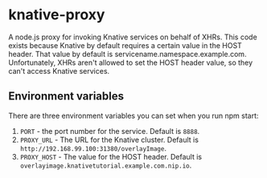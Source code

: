 # knative-proxy

A node.js proxy for invoking Knative services on behalf of XHRs.
This code exists because Knative by default requires a certain value
in the HOST header. That value by default is
servicename.namespace.example.com. Unfortunately, XHRs aren't allowed
to set the HOST header value, so they can't access Knative services.

## Environment variables

There are three environment variables you can set when you run
npm start:

1. `PORT` - the port number for the service. Default is `8888`.
1. `PROXY_URL` - The URL for the Knative cluster. Default is
`http://192.168.99.100:31380/overlayImage`.
1. `PROXY_HOST` - The value for the HOST header. Default is
`overlayimage.knativetutorial.example.com.nip.io`.